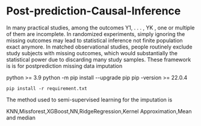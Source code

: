 # Post-prediction-Causal-Inference
In many practical studies, among the outcomes Y1, . . . , YK , one or multiple of them are
incomplete. In randomized experiments, simply ignoring the missing outcomes may lead to
statistical inference not finite population exact anymore. In matched observational studies,
people routinely exclude study subjects with missing outcomes, which would substantially
the statistical power due to discarding many study samples.
These framework is is for postprediction missing data imputation


python >= 3.9
python -m pip install --upgrade pip
pip -version >= 22.0.4


```
pip install -r requirement.txt
```

The method used to semi-supervised learning for the imputation is 

KNN,Missforest,XGBoost,NN,RidgeRegression,Kernel Approximation,Mean and median
